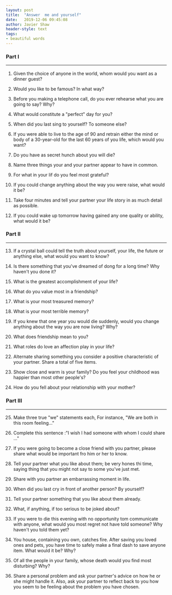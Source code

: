 ```yaml
---
layout:	post
title:	"Answer  me and yourself"
date:	2019-12-06 09:45:08
author: Javier Shaw
header-style: text
tags:
- beautiful words
---
```

### Part I<hr>
1. Given the choice of anyone in the world, whom would you want as a dinner guest?

2. Would you like to be famous? In what way?

3. Before you making a telephone call, do you ever rehearse what you are going to say? Why?

4. What would constitute a "perfect" day for you?

5. When did you last sing to yourself? To someone else?

6. If you were able to live to the age of 90 and retrain either the mind or body of a 30-year-old for the last 60 years of you life,
which would you want?

7. Do you have as secret hunch about you will die?

8. Name three things your and your partner appear to have in common.

9. For what in your lif do you feel most grateful?

10. If you could change anything about the way you were raise, what would it be?

11. Take four minutes and tell your partner your life story in as much detail as possible.

12. If you could wake up tomorrow having gained any one quality or ability, what would it be?

### Part II<hr/>
13. If a crystal ball could tell the truth about yourself, your life, the future or anything else, what would you want to know?

14. Is there something that you've dreamed of dong for a long time? Why haven't you done it?

15. What is the greatest accomplishment of your life?

16. What do you value most in a friendship?

17. What is your most treasured memory?

18. What is your most terrible memory?

19. If you knew that one year you would die suddenly, would you change anything about the way you are now living? Why?

20. What does friendship mean to you?

21. What roles do love an affection play in your life?

22. Alternate sharing something you consider a positive characteristic of your partner. Share a total of five items. 

23. Show close and warm is your family? Do you feel your childhood was happier than most other people's? 

24. How do you fell about your relationship with your mother? 

### Part III<hr/>
25. Make three true "we" statements each, For instance, "We are both in this room feeling..."

26. Complete this sentence :"I wish I had someone with whom I could share ..."

27. If you were going to become a close friend with you partner, please share what would be important fro him or her to know.

28. Tell your partner what you like about them; be very hones thi time, saying thing that you might not say to some you've just met.

29. Share with you partner an embarrassing moment in life.

30. When did you last cry in front of another person? By yourself?

31. Tell your partner something that you like about them already.

32. What, if anything, if too serious to be joked about?

33. If you were to die this evening with no opportunity tom communicate with anyone, what would you most regret not have told someone? Why haven't you told them yet?

34. You house, containing you own, catches fire. After saving you loved ones and pets, you have time to safely make a final dash to save anyone item. What would it be? Why?

35. Of all the people in your family, whose death would you find most disturbing? Why?

36. Share a personal problem and ask your partner's advice on how he or she might handle it. Also, ask your partner to reflect back to you how you seem to be feeling about the problem you have chosen.